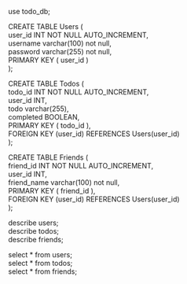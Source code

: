 use todo_db;

CREATE TABLE Users (  
 user_id INT NOT NULL AUTO_INCREMENT,  
 username varchar(100) not null,  
 password varchar(255) not null,  
 PRIMARY KEY ( user_id )  
);

CREATE TABLE Todos (  
todo_id INT NOT NULL AUTO_INCREMENT,  
user_id INT,  
todo varchar(255),  
completed BOOLEAN,  
PRIMARY KEY ( todo_id ),  
FOREIGN KEY (user_id) REFERENCES Users(user_id)  
);

CREATE TABLE Friends (  
friend_id INT NOT NULL AUTO_INCREMENT,  
user_id INT,  
friend_name varchar(100) not null,  
PRIMARY KEY ( friend_id ),  
FOREIGN KEY (user_id) REFERENCES Users(user_id)  
);

describe users;  
describe todos;  
describe friends;

select \* from users;  
select \* from todos;  
select \* from friends;
